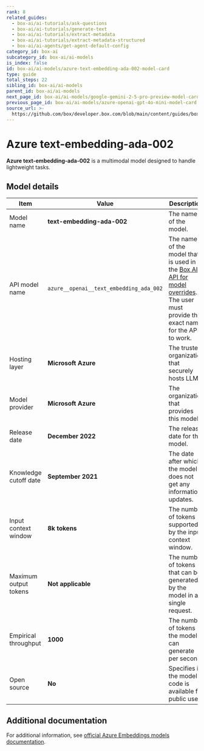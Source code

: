 ```yaml
---
rank: 8
related_guides:
  - box-ai/ai-tutorials/ask-questions
  - box-ai/ai-tutorials/generate-text
  - box-ai/ai-tutorials/extract-metadata
  - box-ai/ai-tutorials/extract-metadata-structured
  - box-ai/ai-agents/get-agent-default-config
category_id: box-ai
subcategory_id: box-ai/ai-models
is_index: false
id: box-ai/ai-models/azure-text-embedding-ada-002-model-card
type: guide
total_steps: 22
sibling_id: box-ai/ai-models
parent_id: box-ai/ai-models
next_page_id: box-ai/ai-models/google-gemini-2-5-pro-preview-model-card
previous_page_id: box-ai/ai-models/azure-openai-gpt-4o-mini-model-card
source_url: >-
  https://github.com/box/developer.box.com/blob/main/content/guides/box-ai/ai-models/azure-text-embedding-ada-002-model-card.md
---
```

# Azure text-embedding-ada-002

**Azure text-embedding-ada-002** is a multimodal model designed to handle lightweight tasks.

## Model details

| Item  | Value | Description |
|-----------|----------|----------|
|Model name|**text-embedding-ada-002**| The name of the model. |
|API model name|`azure__openai__text_embedding_ada_002`| The name of the model that is used in the [Box AI API for model overrides][overrides]. The user must provide this exact name for the API to work. |
|Hosting layer| **Microsoft Azure** | The trusted organization that securely hosts LLM. |
|Model provider|**Microsoft Azure**| The organization that provides this model. |
|Release date|**December 2022** | The release date for the model.|
|Knowledge cutoff date| **September 2021**| The date after which the model does not get any information updates. |
|Input context window |**8k tokens**| The number of tokens supported by the input context window.|
|Maximum output tokens |**Not applicable** |The number of tokens that can be generated by the model in a single request.|
|Empirical throughput| **1000** | The number of tokens the model can generate per second.|
|Open source | **No** | Specifies if the model's code is available for public use.|

## Additional documentation

For additional information, see [official Azure Embeddings models documentation][azure-ai-embeddings].

[azure-ai-embeddings]: https://learn.microsoft.com/en-us/azure/ai-services/openai/concepts/models#embeddings
[overrides]: g://box-ai/ai-agents/ai-agent-overrides